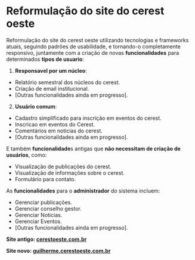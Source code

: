 # Reformulação do site do cerest oeste

Reformulação do site do cerest oeste utilizando tecnologias e frameworks atuais, seguindo padrões de usabilidade, e tornando-o completamente responsivo, juntamente com a criação de novas **funcionalidades** para determinados **tipos de usuario**:
1. **Responsavel por um núcleo**:
* Relatório semestral dos núcleos do cerest.
* Criação de email institucional.
* [Outras funcionalidades ainda em progresso].

2. **Usuário comum**:
* Cadastro simplificado para inscrição em eventos do cerest.
* Inscricao em eventos do Cerest.
* Comentários em noticias do cerest.
* [Outras funcionalidades ainda em progresso].

E também **funcionalidade**s antigas que **não necessitam de criação de usuários**, como:
* Visualização de publicações do cerest.
* Visualização de informações sobre o cerest.
* Formulário para contato.

As **funcionalidades** para o **administrador** do sistema incluem:
* Gerenciar publicações.
* Gerenciar conselho gestor.
* Gerenciar Noticias.
* Gerenciar Eventos.
* [Outras funcionalidades ainda em progresso].

**Site antigo: [cerestoeste.com.br](https://www.cerestoeste.com.br)**

**Site novo: [guilherme.cerestoeste.com.br](https://www.guilherme.cerestoeste.com.br)**
